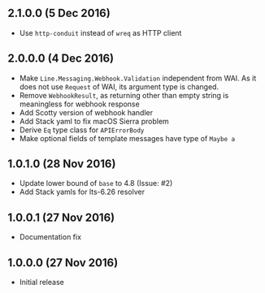 ## 2.1.0.0 (5 Dec 2016)

* Use `http-conduit` instead of `wreq` as HTTP client

## 2.0.0.0 (4 Dec 2016)

* Make `Line.Messaging.Webhook.Validation` independent from WAI. As it does not
  use `Request` of WAI, its argument type is changed.
* Remove `WebhookResult`, as returning other than empty string is meaningless
  for webhook response
* Add Scotty version of webhook handler
* Add Stack yaml to fix macOS Sierra problem
* Derive `Eq` type class for `APIErrorBody`
* Make optional fields of template messages have type of `Maybe a`

## 1.0.1.0 (28 Nov 2016)

* Update lower bound of `base` to 4.8 (Issue: #2)
* Add Stack yamls for lts-6.26 resolver

## 1.0.0.1 (27 Nov 2016)

* Documentation fix

## 1.0.0.0 (27 Nov 2016)

* Initial release
